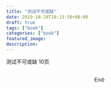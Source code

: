 ```yaml
---
title: "测试不可或缺"
date: 2019-10-28T18:13:50+08:00
draft: true
tags: ["book"]
categories: ["book"]
featured_image: 
description: 
---
```


测试不可或缺 10页

<br>

<center>  ·End·  </center>